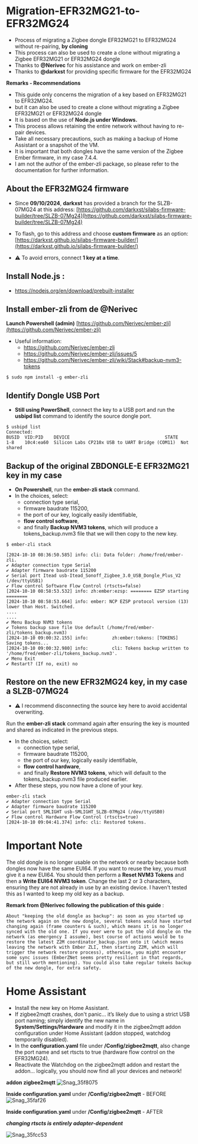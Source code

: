 
# Migration-EFR32MG21-to-EFR32MG24
- Process of migrating a Zigbee dongle EFR32MG21 to EFR32MG24 without re-pairing, **by cloning**
- This process can also be used to create a clone without migrating a Zigbee EFR32MG21 or EFR32MG24 dongle
- Thanks to **@Nerivec** for his assistance and work on ember-zli
- Thanks to **@darkxst** for providing specific firmware for the EFR32MG24

**Remarks - Recommendations**

- This guide only concerns the migration of a key based on EFR32MG21 to EFR32MG24.
- but it can also be used to create a clone without migrating a Zigbee EFR32MG21 or EFR32MG24 dongle
- It is based on the use of **Node.js under Windows.**
- This process allows retaining the entire network without having to re-pair devices.
- Take all necessary precautions, such as making a backup of Home Assistant or a snapshot of the VM.
- It is important that both dongles have the same version of the Zigbee Ember firmware, in my case 7.4.4.
- I am not the author of the ember-zli package, so please refer to the documentation for further information.

## About the EFR32MG24 firmware

- Since **09/10/2024**, **darkxst** has provided a branch for the SLZB-07MG24 at this address:
[https://github.com/darkxst/silabs-firmware-builder/tree/SLZB-07Mg24](https://github.com/darkxst/silabs-firmware-builder/tree/SLZB-07Mg24)

- To flash, go to this address and choose **custom firmware** as an option:
[https://darkxst.github.io/silabs-firmware-builder/](https://darkxst.github.io/silabs-firmware-builder/)

- ⚠ To avoid errors, connect **1 key at a time**.

## Install Node.js :

- https://nodejs.org/en/download/prebuilt-installer

## Install ember-zli from de @Nerivec

 **Launch Powershell (admin)**
[https://github.com/Nerivec/ember-zli](https://github.com/Nerivec/ember-zli)

- Useful information:
  * https://github.com/Nerivec/ember-zli
  * https://github.com/Nerivec/ember-zli/issues/5
  * https://github.com/Nerivec/ember-zli/wiki/Stack#backup-nvm3-tokens

```
$ sudo npm install -g ember-zli
```

## Identify Dongle USB Port
- **Still using PowerShell**, connect the key to a USB port and run the **usbipd list** command to identify the source dongle port.
```
$ usbipd list
Connected:
BUSID  VID:PID    DEVICE                                    STATE
1-8    10c4:ea60  Silicon Labs CP210x USB to UART Bridge (COM11)  Not shared
```

## Backup of the original ZBDONGLE-E EFR32MG21 key in my case

- **On Powershell**, run the **ember-zli stack** command.
- In the choices, select:
  * connection type serial,
  * firmware baudrate 115200,
  * the port of our key, logically easily identifiable,
  * **flow control software**,
  * and finally **Backup NVM3 tokens**, which will produce a tokens_backup.nvm3 file that we will then copy to the new key.

```
$ ember-zli stack

[2024-10-10 08:36:50.585] info: cli: Data folder: /home/fred/ember-zli.
✔ Adapter connection type Serial
✔ Adapter firmware baudrate 115200
✔ Serial port Itead usb-Itead_Sonoff_Zigbee_3.0_USB_Dongle_Plus_V2 (/dev/ttyUSB1)
✔ Flow control Software Flow Control (rtscts=false)
[2024-10-10 08:58:53.532] info: zh:ember:ezsp: ======== EZSP starting ========
[2024-10-10 08:58:53.664] info: ember: NCP EZSP protocol version (13) lower than Host. Switched.
....
....
✔ Menu Backup NVM3 tokens
✔ Tokens backup save file Use default (/home/fred/ember-zli/tokens_backup.nvm3)
[2024-10-10 09:00:32.155] info:         zh:ember:tokens: [TOKENS] Saving tokens...
[2024-10-10 09:00:32.980] info:         cli: Tokens backup written to '/home/fred/ember-zli/tokens_backup.nvm3'.
✔ Menu Exit
✔ Restart? (If no, exit) no
```

## Restore on the new EFR32MG24 key, in my case a SLZB-07MG24
- ⚠ I recommend disconnecting the source key here to avoid accidental overwriting.

Run the **ember-zli stack** command again after ensuring the key is mounted and shared as indicated in the previous steps.
- In the choices, select:
  * connection type serial,
  * firmware baudrate 115200,
  * the port of our key, logically easily identifiable,
  * **flow control hardware**,
  * and finally **Restore NVM3 tokens**, which will default to the tokens_backup.nvm3 file produced earlier.
- After these steps, you now have a clone of your key.

```
ember-zli stack
✔ Adapter connection type Serial
✔ Adapter firmware baudrate 115200
✔ Serial port SMLIGHT usb-SMLIGHT_SLZB-07Mg24 (/dev/ttyUSB0)
✔ Flow control Hardware Flow Control (rtscts=true)
[2024-10-10 09:04:41.374] info: cli: Restored tokens.
```

# **Important Note**
The old dongle is no longer usable on the network or nearby because both dongles now have the same EUI64.
If you want to reuse the key, you must give it a new EUI64. You should then perform a **Reset NVM3 Tokens** and then a **Write EUI64 NVM3 token**. Change the last 2 or 3 characters, ensuring they are not already in use by an existing device. I haven't tested this as I wanted to keep my old key as a backup.

**Remark from @Nerivec following the publication of this guide** : 
```
About "keeping the old dongle as backup": as soon as you started up the network again on the new dongle, several tokens would have started changing again (frame counters & such), which means it is no longer synced with the old one. If you ever were to put the old dongle on the network (as emergency I assume), best course of actions would be to restore the latest Z2M coordinator_backup.json onto it (which means leaving the network with Ember ZLI, then starting Z2M, which will trigger the network restore process), otherwise, you might encounter some sync issues (EmberZNet seems pretty resilient in that regards, but still worth mentioning). You could also take regular tokens backup of the new dongle, for extra safety.
```

# **Home Assistant**
* Install the new key on Home Assistant.
* If zigbee2mqtt crashes, don't panic... it’s likely due to using a strict USB port naming; simply identify the new name in **System/Settings/Hardware** and modify it in the zigbee2mqtt addon configuration under Home Assistant (addon stopped, watchdog temporarily disabled).
* In the **configuration.yaml** file under **/Config/zigbee2mqtt**, also change the port name and set rtscts to true (hardware flow control on the EFR32MG24).
* Reactivate the Watchdog on the zigbee2mqtt addon and restart the addon... logically, you should now find all your devices and network!

**addon zigbee2mqtt**
![Snag_35f8075](https://github.com/user-attachments/assets/593b9f1b-2ff3-48fa-b7ae-aa84b1f09fd7)

**Inside configuration.yaml** under **/Config/zigbee2mqtt** - BEFORE
![Snag_35faf26](https://github.com/user-attachments/assets/3c198de5-137f-4ec0-b5a5-a16fed59d617)

**Inside configuration.yaml** under **/Config/zigbee2mqtt** - AFTER

***changing rtscts is entirely adapter-dependent***

![Snag_35fcc53](https://github.com/user-attachments/assets/f28bcb33-b0ac-4d8f-b84b-ac3259f95cc6)


